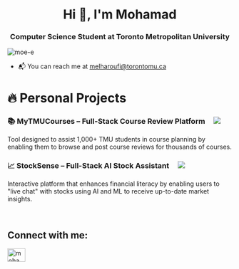 <h1 align="center">Hi 👋, I'm Mohamad</h1>
<h3 align="center">Computer Science Student at Toronto Metropolitan University</h3>

<p align="left"> <img src="https://komarev.com/ghpvc/?username=moe-e&label=Profile%20views&color=0e75b6&style=flat" alt="moe-e" /> </p>
<ul>
  <li>📬 You can reach me at <a href="mailto:melharoufi@torontomu.ca">melharoufi@torontomu.ca</a></li>
</ul>

<h1 align="left">🔥 Personal Projects</h1>

<h3 align="left">📚 MyTMUCourses – Full-Stack Course Review Platform &nbsp;&nbsp;&nbsp;
  <a href="https://rate-my-tmu-courses.vercel.app/" target="_blank">
    <img src="https://img.shields.io/badge/-Visit%20Web%20App-blue?style=flat-square&logo=firefox-browser&logoColor=white" />
  </a>
</h3>
<p>
  Tool designed to assist 1,000+ TMU students in course planning by enabling them to browse and post course reviews for thousands of courses.
</p>


<h3 align="left">📈 StockSense – Full-Stack AI Stock Assistant &nbsp;&nbsp;&nbsp;
  <a href="https://stock-sense-app.vercel.app/" target="_blank">
    <img src="https://img.shields.io/badge/-Visit%20Web%20App-blue?style=flat-square&logo=firefox-browser&logoColor=white"/>
  </a>
</h3>
<p>
  Interactive platform that enhances financial literacy by enabling users to "live chat" with stocks using AI and ML to receive up-to-date market insights.
</p>

&nbsp;

<h2 align="left">Connect with me:</h2>
<p align="left">
<a href="https://linkedin.com/in/mohamad-e" target="blank"><img align="center" src="https://raw.githubusercontent.com/rahuldkjain/github-profile-readme-generator/master/src/images/icons/Social/linked-in-alt.svg" alt="mohamad-e" height="30" width="40" /></a>
</p>
